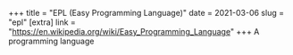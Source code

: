 +++
title = "EPL (Easy Programming Language)"
date = 2021-03-06
slug = "epl"
[extra]
link = "https://en.wikipedia.org/wiki/Easy_Programming_Language"
+++
A programming language

